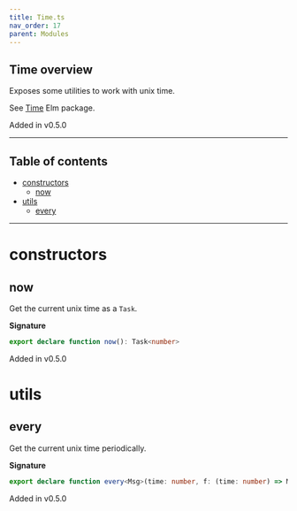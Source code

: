 ```yaml
---
title: Time.ts
nav_order: 17
parent: Modules
---
```


## Time overview

Exposes some utilities to work with unix time.

See [Time](https://package.elm-lang.org/packages/elm/time/latest/Time) Elm package.

Added in v0.5.0

---

<h2 class="text-delta">Table of contents</h2>

- [constructors](#constructors)
  - [now](#now)
- [utils](#utils)
  - [every](#every)

---

# constructors

## now

Get the current unix time as a `Task`.

**Signature**

```ts
export declare function now(): Task<number>
```

Added in v0.5.0

# utils

## every

Get the current unix time periodically.

**Signature**

```ts
export declare function every<Msg>(time: number, f: (time: number) => Msg): Sub<Msg>
```

Added in v0.5.0
